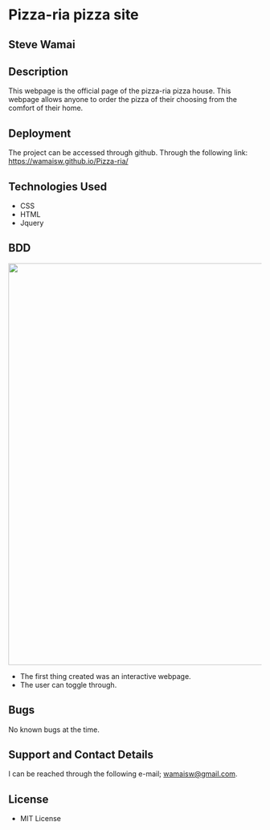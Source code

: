 # Pizza-ria pizza site

## Steve Wamai

## Description

This webpage is the official page of the pizza-ria pizza house.
This webpage allows anyone to order the pizza of their choosing from
the comfort of their home.

## Deployment

The project can be accessed through github.
Through the following link: <https://wamaisw.github.io/Pizza-ria/>

## Technologies Used

- CSS
- HTML
- Jquery

## BDD

<img src="" height="800" width="600">

- The first thing created was an interactive webpage.
- The user can toggle through.

## Bugs

No known bugs at the time.

## Support and Contact Details

 I can be reached through the following e-mail; wamaisw@gmail.com.

## License

- MIT License

